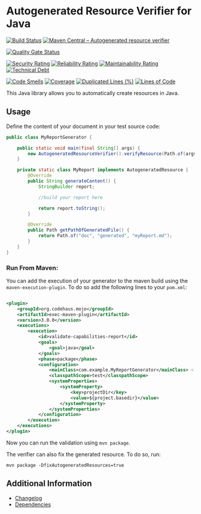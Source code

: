 # Autogenerated Resource Verifier for Java

[![Build Status](https://github.com/exasol/autogenerated-resource-verifier-java/actions/workflows/ci-build.yml/badge.svg)](https://github.com/exasol/autogenerated-resource-verifier-java/actions/workflows/ci-build.yml)
[![Maven Central – Autogenerated resource verifier](https://img.shields.io/maven-central/v/com.exasol/autogenerated-resource-verifier-java)](https://search.maven.org/artifact/com.exasol/autogenerated-resource-verifier-java)

[![Quality Gate Status](https://sonarcloud.io/api/project_badges/measure?project=com.exasol%3Aautogenerated-resource-verifier-java&metric=alert_status)](https://sonarcloud.io/dashboard?id=com.exasol%3Aautogenerated-resource-verifier-java)

[![Security Rating](https://sonarcloud.io/api/project_badges/measure?project=com.exasol%3Aautogenerated-resource-verifier-java&metric=security_rating)](https://sonarcloud.io/dashboard?id=com.exasol%3Aautogenerated-resource-verifier-java)
[![Reliability Rating](https://sonarcloud.io/api/project_badges/measure?project=com.exasol%3Aautogenerated-resource-verifier-java&metric=reliability_rating)](https://sonarcloud.io/dashboard?id=com.exasol%3Aautogenerated-resource-verifier-java)
[![Maintainability Rating](https://sonarcloud.io/api/project_badges/measure?project=com.exasol%3Aautogenerated-resource-verifier-java&metric=sqale_rating)](https://sonarcloud.io/dashboard?id=com.exasol%3Aautogenerated-resource-verifier-java)
[![Technical Debt](https://sonarcloud.io/api/project_badges/measure?project=com.exasol%3Aautogenerated-resource-verifier-java&metric=sqale_index)](https://sonarcloud.io/dashboard?id=com.exasol%3Aautogenerated-resource-verifier-java)

[![Code Smells](https://sonarcloud.io/api/project_badges/measure?project=com.exasol%3Aautogenerated-resource-verifier-java&metric=code_smells)](https://sonarcloud.io/dashboard?id=com.exasol%3Aautogenerated-resource-verifier-java)
[![Coverage](https://sonarcloud.io/api/project_badges/measure?project=com.exasol%3Aautogenerated-resource-verifier-java&metric=coverage)](https://sonarcloud.io/dashboard?id=com.exasol%3Aautogenerated-resource-verifier-java)
[![Duplicated Lines (%)](https://sonarcloud.io/api/project_badges/measure?project=com.exasol%3Aautogenerated-resource-verifier-java&metric=duplicated_lines_density)](https://sonarcloud.io/dashboard?id=com.exasol%3Aautogenerated-resource-verifier-java)
[![Lines of Code](https://sonarcloud.io/api/project_badges/measure?project=com.exasol%3Aautogenerated-resource-verifier-java&metric=ncloc)](https://sonarcloud.io/dashboard?id=com.exasol%3Aautogenerated-resource-verifier-java)

This Java library allows you to automatically create resources in Java.

## Usage

Define the content of your document in your test source code:

```java
public class MyReportGenerator {

    public static void main(final String[] args) {
        new AutogeneratedResourceVerifier().verifyResource(Path.of(args[0]), new MyReport());
    }

    private static class MyReport implements AutogeneratedResource {
        @Override
        public String generateContent() {
            StringBuilder report;

            //build your report here

            return report.toString();
        }

        @Override
        public Path getPathOfGeneratedFile() {
            return Path.of("doc", "generated", "myReport.md");
        }
    }
}
```

### Run From Maven:

You can add the execution of your generator to the maven build using the `maven-execution-plugin`. To do so add the following lines to your `pom.xml`:

```xml

<plugin>
    <groupId>org.codehaus.mojo</groupId>
    <artifactId>exec-maven-plugin</artifactId>
    <version>3.0.0</version>
    <executions>
        <execution>
            <id>validate-capabilities-report</id>
            <goals>
                <goal>java</goal>
            </goals>
            <phase>package</phase>
            <configuration>
                <mainClass>com.example.MyReportGenerator</mainClass> <!-- Add your class here -->
                <classpathScope>test</classpathScope>
                <systemProperties>
                    <systemProperty>
                        <key>projectDir</key>
                        <value>${project.basedir}</value>
                    </systemProperty>
                </systemProperties>
            </configuration>
        </execution>
    </executions>
</plugin>
```

Now you can run the validation using `mvn package`.

The verifier can also fix the generated resource. To do so, run:

```shell
mvn package -DfixAutogeneratedResources=true
```

## Additional Information

* [Changelog](doc/changes/changelog.md)
* [Dependencies](dependencies.md)
